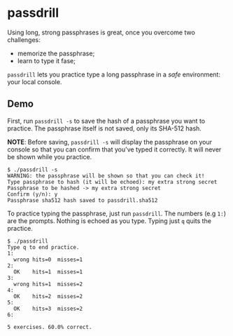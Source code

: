 # passdrill

Using long, strong passphrases is great, once you overcome two challenges:

* memorize the passphrase;
* learn to type it fase;

`passdrill` lets you practice type a long passphrase in a *safe* environment: your local console.

## Demo

First, run `passdrill -s` to save the hash of a passphrase you want to practice. The passphrase itself is not saved, only its SHA-512 hash.

  **NOTE**: Before saving, `passdrill -s` will display the passphrase on your console so that you can confirm that you've typed it correctly. It will never be shown while you practice.

```
$ ./passdrill -s
WARNING: the passphrase will be shown so that you can check it!
Type passphrase to hash (it will be echoed): my extra strong secret       
Passphrase to be hashed -> my extra strong secret
Confirm (y/n): y
Passphrase sha512 hash saved to passdrill.sha512
```

To practice typing the passphrase, just run `passdrill`. The numbers (e.g `1:`) are the prompts. Nothing is echoed as you type. Typing just `q` quits the practice.

```
$ ./passdrill
Type q to end practice.
1:
  wrong	hits=0	misses=1
2:
  OK	hits=1	misses=1
3:
  wrong	hits=1	misses=2
4:
  OK	hits=2	misses=2
5:
  OK	hits=3	misses=2
6:

5 exercises. 60.0% correct.
```

